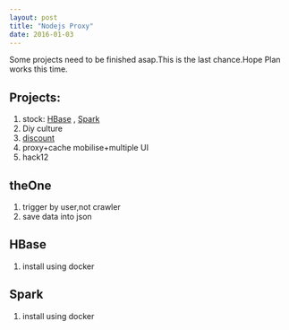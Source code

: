 ```yaml
---
layout: post
title: "Nodejs Proxy"
date: 2016-01-03
---
```


Some projects need to be finished asap.This is the last chance.Hope Plan works this time.
	
## Projects:
1. stock: [HBase](#HBase) , [Spark](#Spark)
1. Diy culture
2. [discount](#discount)
2. proxy+cache mobilise+multiple UI
2. hack12

## <a name="discount"></a>theOne
1. trigger by user,not crawler
2. save data into json

## <a name="HBase"></a>HBase
1. install using docker

## <a name="Spark"></a>Spark
1. install using docker

